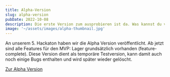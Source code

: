 ```yaml
---
title: Alpha-Version
slug: alpha-version
pubDate: 2022-10-08
description: Die erste Version zum ausprobieren ist da. Was kannst du von unserer Alpha Version erwarten?
image: '~/assets/images/alpha-thumbnail.jpg'
---
```


An unserem 5. Hackaton haben wir die Alpha Version veröffentlicht. Ab jetzt sind alle Features für den MVP: Lager grundsätzlich vorhanden (feature-complete). Diese Version dient als temporäre Testversion, kann damit auch noch einige Bugs enthalten und wird später wieder gelöscht.

<a class="btn secondary" href="https://app-dev.ecamp3.ch">Zur Alpha Version</a>